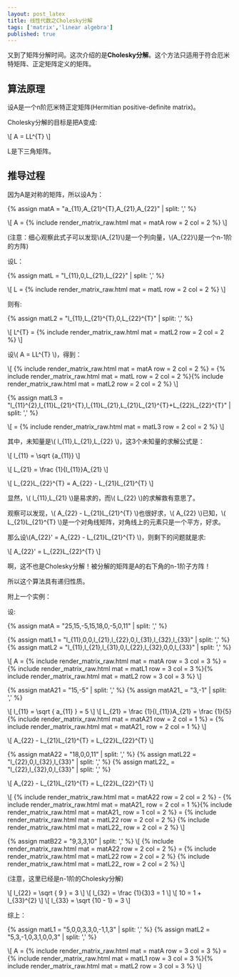```yaml
---
layout: post_latex
title: 线性代数之Cholesky分解
tags: ['matrix','linear algebra']
published: true
---
```


又到了矩阵分解时间。这次介绍的是**Cholesky分解**。这个方法只适用于符合厄米特矩阵、正定矩阵定义的矩阵。

## 算法原理

设A是一个n阶厄米特正定矩阵(Hermitian positive-definite matrix)。

Cholesky分解的目标是把A变成:

\\[ A = LL\^\{T\} \\]

L是下三角矩阵。

<!--more-->

## 推导过程

因为A是对称的矩阵，所以设A为：

{% assign matA = "a\_\{11\},A\_\{21\}\^\{T\},A\_\{21\},A\_\{22\}" | split: ',' %}

\\[ A = {% include render_matrix_raw.html mat = matA row = 2 col = 2 %} \\]

(注意：细心观察此式子可以发现\\(A\_\{21\}\\)是一个列向量，\\(A\_\{22\}\\)是一个n-1阶的方阵)

设L：

{% assign matL = "l\_\{11\},0,L\_\{21\},L\_\{22\}" | split: ',' %}

\\[ L = {% include render_matrix_raw.html mat = matL row = 2 col = 2 %} \\]

则有:

{% assign matL2 = "l\_\{11\},L\_\{21\}\^\{T\},0,L\_\{22\}\^\{T\}" | split: ',' %}

\\[ L\^\{T\} = {% include render_matrix_raw.html mat = matL2 row = 2 col = 2 %} \\]


设\\( A = LL\^\{T\} \\)，得到：

\\[ {% include render_matrix_raw.html mat = matA row = 2 col = 2 %} = {% include render_matrix_raw.html mat = matL row = 2 col = 2 %}{% include render_matrix_raw.html mat = matL2 row = 2 col = 2 %} \\]

{% assign matL3 = "l\_\{11\}\^\{2\},l\_\{11\}L\_\{21\}\^\{T\},l\_\{11\}L\_\{21\},L\_\{21\}L\_\{21\}\^\{T\}+L\_\{22\}L\_\{22\}\^\{T\}" | split: ',' %}

\\[ = {% include render_matrix_raw.html mat = matL3 row = 2 col = 2 %} \\]


其中，未知量是\\( l\_\{11\},L\_\{21\},L\_\{22\} \\)，这3个未知量的求解公式是：

\\[ l\_\{11\} = \\sqrt \{a\_\{11\}\} \\]

\\[ L\_\{21\} = \\frac \{1\}\{l\_\{11\}\}A\_\{21\} \\]

\\[ L\_\{22\}L\_\{22\}\^\{T\} =  A\_\{22\} - L\_\{21\}L\_\{21\}\^\{T\} \\]

显然，\\( l\_\{11\},L\_\{21\} \\)是易求的，而\\( L\_\{22\} \\)的求解救有意思了。

观察可以发现，\\( A\_\{22\} - L\_\{21\}L\_\{21\}\^\{T\} \\)也很好求，\\( A\_\{22\} \\)已知，\\( L\_\{21\}L\_\{21\}\^\{T\} \\)是一个对角线矩阵，对角线上的元素只是一个平方，好求。

那么设\\(A\_\{22\}' = A\_\{22\} - L\_\{21\}L\_\{21\}\^\{T\} \\)，则剩下的问题就是求:

\\[ A\_\{22\}' = L\_\{22\}L\_\{22\}\^\{T\} \\]

啊，这不也是Cholesky分解！被分解的矩阵是A的右下角的n-1阶子方阵！

所以这个算法具有递归性质。

附上一个实例：

设:

{% assign matA = "25,15,-5,15,18,0,-5,0,11" | split: ',' %}

{% assign matL1 = "l\_\{11\},0,0,l\_\{21\},l\_\{22\},0,l\_\{31\},l\_\{32\},l\_\{33\}" | split: ',' %}
{% assign matL2 = "l\_\{11\},l\_\{21\},l\_\{31\},0,l\_\{22\},l\_\{32\},0,0,l\_\{33\}" | split: ',' %}

\\[ A = {% include render_matrix_raw.html mat = matA row = 3 col = 3 %} = {% include render_matrix_raw.html mat = matL1 row = 3 col = 3 %}{% include render_matrix_raw.html mat = matL2 row = 3 col = 3 %} \\]

{% assign matA21 = "15,-5" | split: ',' %}
{% assign matA21_ = "3,-1" | split: ',' %}

\\[ l\_\{11\} = \\sqrt \{ a\_\{11\} \} = 5 \\]
\\[ L\_\{21\} = \\frac \{1\}\{l\_\{11\}\}A\_\{21\} = \\frac \{1\}\{5\}{% include render_matrix_raw.html mat = matA21 row = 2 col = 1 %} = {% include render_matrix_raw.html mat = matA21_ row = 2 col = 1 %} \\]

\\[ A\_\{22\} - L\_\{21\}L\_\{21\}\^\{T\}  =  L\_\{22\}L\_\{22\}\^\{T\} \\]

{% assign matA22 = "18,0,0,11" | split: ',' %}
{% assign matL22 = "l\_\{22\},0,l\_\{32\},l\_\{33\}" | split: ',' %}
{% assign matL22_ = "l\_\{22\},l\_\{32\},0,l\_\{33\}" | split: ',' %}

\\[ A\_\{22\} - L\_\{21\}L\_\{21\}\^\{T\}  =  L\_\{22\}L\_\{22\}\^\{T\} \\]

\\[ {% include render_matrix_raw.html mat = matA22 row = 2 col = 2 %} - {% include render_matrix_raw.html mat = matA21_  row = 2 col = 1 %}{% include render_matrix_raw.html mat = matA21_ row = 1 col = 2 %} =  {% include render_matrix_raw.html mat = matL22 row = 2 col = 2 %}  {% include render_matrix_raw.html mat = matL22_ row = 2 col = 2 %} \\]

{% assign matB22 = "9,3,3,10" | split: ',' %}
\\[ {% include render_matrix_raw.html mat = matA22 row = 2 col = 2 %} = {% include render_matrix_raw.html mat = matL22 row = 2 col = 2 %}  {% include render_matrix_raw.html mat = matL22_ row = 2 col = 2 %} \\]

(注意，这里已经是n-1阶的Cholesky分解)

\\[ l\_\{22\} = \\sqrt \{ 9 \} = 3 \\]
\\[ l\_\{32\} = \\frac \{1\}\{3\}3 = 1 \\]
\\[ 10 = 1 + l\_\{33\}\^\{2\} \\]
\\[ l\_\{33\} = \\sqrt \{10 - 1\} = 3 \\]

综上：

{% assign matL1 = "5,0,0,3,3,0,-1,1,3" | split: ',' %}
{% assign matL2 = "5,3,-1,0,3,1,0,0,3" | split: ',' %}

\\[ A = {% include render_matrix_raw.html mat = matA row = 3 col = 3 %} = {% include render_matrix_raw.html mat = matL1 row = 3 col = 3 %}{% include render_matrix_raw.html mat = matL2 row = 3 col = 3 %} \\]
